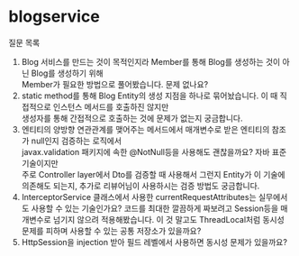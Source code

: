 # blogservice

질문 목록
1. Blog 서비스를 만드는 것이 목적인지라 Member를 통해 Blog를 생성하는 것이 아닌 Blog를 생성하기 위해   
Member가 필요한 방법으로 풀어봤습니다. 문제 없나요?
2. static method를 통해 Blog Entity의 생성 지점을 하나로 묶어놨습니다. 이 때 직접적으로 인스턴스 메서드를 호출하진 않지만   
생성자를 통해 간접적으로 호출하는 것에 문제가 없는지 궁금합니다.
3. 엔티티의 양방향 연관관계를 맺어주는 메서드에서 매개변수로 받은 엔티티의 참조가 null인지 검증하는 로직에서   
javax.validation 패키지에 속한 @NotNull등을 사용해도 괜찮을까요? 자바 표준 기술이지만    
주로 Controller layer에서 Dto를 검증할 때 사용해서 그런지 Entity가 이 기술에 의존해도 되는지, 추가로 리뷰어님이 사용하시는 검증 방법도 궁금합니다.
4. InterceptorService 클래스에서 사용한 currentRequestAttributes는 실무에서도 사용할 수 있는 기술인가요? 코드를 최대한 깔끔하게 짜보려고 Session등을 매개변수로 넘기지 않으려 적용해봤습니다. 이 것 말고도 ThreadLocal처럼 동시성 문제를 피하며 사용할 수 있는 공통 저장소가 있을까요?
5. HttpSession을 injection 받아 필드 레벨에서 사용하면 동시성 문제가 있을까요?
